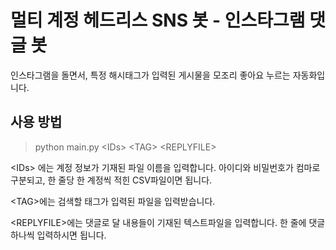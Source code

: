 # 멀티 계정 헤드리스 SNS 봇 - 인스타그램 댓글 봇

인스타그램을 돌면서, 특정 해시태그가 입력된 게시물을 모조리 좋아요 누르는 자동화입니다.

## 사용 방법
> python main.py <IDs\> <TAG\> <REPLYFILE\> 


 <IDs\> 에는 계정 정보가 기재된 파일 이름을 입력합니다. 아이디와 비밀번호가 컴마로 구분되고, 한 줄당 한 계정씩 적힌 CSV파일이면 됩니다.

<TAG\>에는 검색할 태그가 입력된 파일을 입력받습니다.

<REPLYFILE\>에는 댓글로 달 내용들이 기재된 텍스트파일을 입력합니다. 한 줄에 댓글 하나씩 입력하시면 됩니다.

